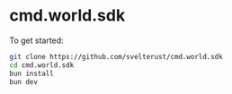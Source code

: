 # cmd.world.sdk

To get started:

```sh
git clone https://github.com/svelterust/cmd.world.sdk
cd cmd.world.sdk
bun install
bun dev
```
